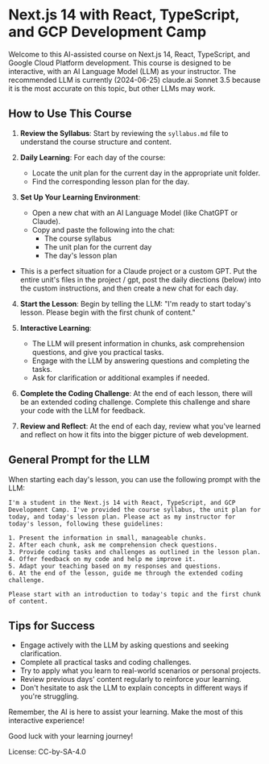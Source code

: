 # Next.js 14 with React, TypeScript, and GCP Development Camp

Welcome to this AI-assisted course on Next.js 14, React, TypeScript, and Google Cloud Platform development. This course is designed to be interactive, with an AI Language Model (LLM) as your instructor. The recommended LLM is currently (2024-06-25) claude.ai Sonnet 3.5 because it is the most accurate on this topic, but other LLMs may work.

## How to Use This Course

1. **Review the Syllabus**: Start by reviewing the `syllabus.md` file to understand the course structure and content.

2. **Daily Learning**: For each day of the course:
   - Locate the unit plan for the current day in the appropriate unit folder.
   - Find the corresponding lesson plan for the day.

3. **Set Up Your Learning Environment**:
   - Open a new chat with an AI Language Model (like ChatGPT or Claude). 
   - Copy and paste the following into the chat:
     - The course syllabus
     - The unit plan for the current day
     - The day's lesson plan
  - This is a perfect situation for a Claude project or a custom GPT. Put the entire unit's files in the project / gpt, post the daily diections (below) into the custom instructions, and then create a new chat for each day.

4. **Start the Lesson**: Begin by telling the LLM: "I'm ready to start today's lesson. Please begin with the first chunk of content."

5. **Interactive Learning**: 
   - The LLM will present information in chunks, ask comprehension questions, and give you practical tasks.
   - Engage with the LLM by answering questions and completing the tasks.
   - Ask for clarification or additional examples if needed.

6. **Complete the Coding Challenge**: At the end of each lesson, there will be an extended coding challenge. Complete this challenge and share your code with the LLM for feedback.

7. **Review and Reflect**: At the end of each day, review what you've learned and reflect on how it fits into the bigger picture of web development.

## General Prompt for the LLM

When starting each day's lesson, you can use the following prompt with the LLM:

```
I'm a student in the Next.js 14 with React, TypeScript, and GCP Development Camp. I've provided the course syllabus, the unit plan for today, and today's lesson plan. Please act as my instructor for today's lesson, following these guidelines:

1. Present the information in small, manageable chunks.
2. After each chunk, ask me comprehension check questions.
3. Provide coding tasks and challenges as outlined in the lesson plan.
4. Offer feedback on my code and help me improve it.
5. Adapt your teaching based on my responses and questions.
6. At the end of the lesson, guide me through the extended coding challenge.

Please start with an introduction to today's topic and the first chunk of content.
```

## Tips for Success

- Engage actively with the LLM by asking questions and seeking clarification.
- Complete all practical tasks and coding challenges.
- Try to apply what you learn to real-world scenarios or personal projects.
- Review previous days' content regularly to reinforce your learning.
- Don't hesitate to ask the LLM to explain concepts in different ways if you're struggling.

Remember, the AI is here to assist your learning. Make the most of this interactive experience!

Good luck with your learning journey!

License: CC-by-SA-4.0
